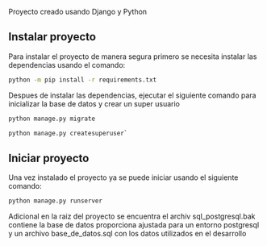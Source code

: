 Proyecto creado usando Django y Python

## Instalar proyecto

Para instalar el proyecto de manera segura primero se necesita instalar las dependencias usando el comando:

```bash
python -m pip install -r requirements.txt
```

Despues de instalar las dependencias, ejecutar el siguiente comando para inicializar la base de datos y crear un super usuario

```bash
python manage.py migrate

python manage.py createsuperuser`
```

## Iniciar proyecto

Una vez instalado el proyecto ya se puede iniciar usando el siguiente comando:

```bash
python manage.py runserver
```

Adicional en la raiz del proyecto se encuentra el archiv sql_postgresql.bak contiene la base de datos proporciona ajustada para un entorno postgresql
y un archivo base_de_datos.sql con los datos utilizados en el desarrollo
